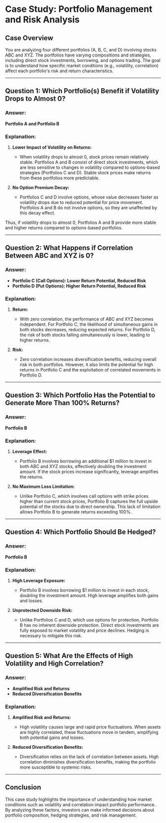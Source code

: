 # Case Study: Portfolio Management and Risk Analysis

## Case Overview

You are analyzing four different portfolios (A, B, C, and D) involving stocks ABC and XYZ. The portfolios have varying compositions and strategies, including direct stock investments, borrowing, and options trading. The goal is to understand how specific market conditions (e.g., volatility, correlation) affect each portfolio's risk and return characteristics.

---

## Question 1: **Which Portfolio(s) Benefit if Volatility Drops to Almost 0?**

### Answer:
**Portfolio A and Portfolio B**

### Explanation:
1. **Lower Impact of Volatility on Returns:**
   - When volatility drops to almost 0, stock prices remain relatively stable. Portfolios A and B consist of direct stock investments, which are less sensitive to changes in volatility compared to options-based strategies (Portfolios C and D). Stable stock prices make returns from these portfolios more predictable.
   
2. **No Option Premium Decay:**
   - Portfolios C and D involve options, whose value decreases faster as volatility drops due to reduced potential for price movement. Portfolios A and B do not involve options, so they are unaffected by this decay effect.

Thus, if volatility drops to almost 0, Portfolios A and B provide more stable and higher returns compared to options-based portfolios.

---

## Question 2: **What Happens if Correlation Between ABC and XYZ is 0?**

### Answer:
- **Portfolio C (Call Options): Lower Return Potential, Reduced Risk**
- **Portfolio D (Put Options): Higher Return Potential, Reduced Risk**

### Explanation:
1. **Return:**
   - With zero correlation, the performance of ABC and XYZ becomes independent. For Portfolio C, the likelihood of simultaneous gains in both stocks decreases, reducing expected returns. For Portfolio D, the risk of both stocks falling simultaneously is lower, leading to higher returns.
   
2. **Risk:**
   - Zero correlation increases diversification benefits, reducing overall risk in both portfolios. However, it also limits the potential for high returns in Portfolio C and the exploitation of correlated movements in Portfolio D.

---

## Question 3: **Which Portfolio Has the Potential to Generate More Than 100% Returns?**

### Answer:
**Portfolio B**

### Explanation:
1. **Leverage Effect:**
   - Portfolio B involves borrowing an additional $1 million to invest in both ABC and XYZ stocks, effectively doubling the investment amount. If the stock prices increase significantly, leverage amplifies the returns.
   
2. **No Maximum Loss Limitation:**
   - Unlike Portfolio C, which involves call options with strike prices higher than current stock prices, Portfolio B captures the full upside potential of the stocks due to direct ownership. This lack of limitation allows Portfolio B to generate returns exceeding 100%.

---

## Question 4: **Which Portfolio Should Be Hedged?**

### Answer:
**Portfolio B**

### Explanation:
1. **High Leverage Exposure:**
   - Portfolio B involves borrowing $1 million to invest in each stock, doubling the investment amount. High leverage amplifies both gains and losses.
   
2. **Unprotected Downside Risk:**
   - Unlike Portfolios C and D, which use options for protection, Portfolio B has no inherent downside protection. Direct stock investments are fully exposed to market volatility and price declines. Hedging is necessary to mitigate this risk.

---

## Question 5: **What Are the Effects of High Volatility and High Correlation?**

### Answer:
- **Amplified Risk and Returns**
- **Reduced Diversification Benefits**

### Explanation:
1. **Amplified Risk and Returns:**
   - High volatility causes large and rapid price fluctuations. When assets are highly correlated, these fluctuations move in tandem, amplifying both potential gains and losses.
   
2. **Reduced Diversification Benefits:**
   - Diversification relies on the lack of correlation between assets. High correlation diminishes diversification benefits, making the portfolio more susceptible to systemic risks.

---

## Conclusion

This case study highlights the importance of understanding how market conditions such as volatility and correlation impact portfolio performance. By analyzing these factors, investors can make informed decisions about portfolio composition, hedging strategies, and risk management.